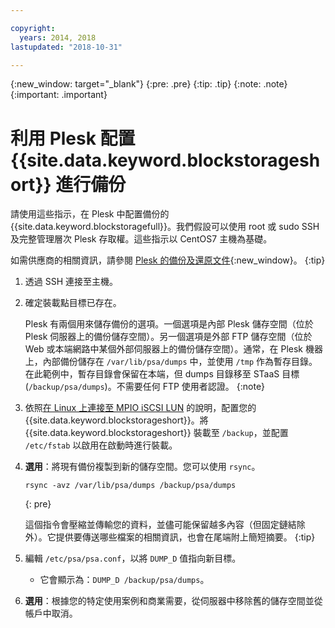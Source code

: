 ```yaml
---

copyright:
  years: 2014, 2018
lastupdated: "2018-10-31"

---
```

{:new_window: target="_blank"}
{:pre: .pre}
{:tip: .tip}
{:note: .note}
{:important: .important}

# 利用 Plesk 配置 {{site.data.keyword.blockstorageshort}} 進行備份

請使用這些指示，在 Plesk 中配置備份的 {{site.data.keyword.blockstoragefull}}。我們假設可以使用 root 或 sudo SSH 及完整管理層次 Plesk 存取權。這些指示以 CentOS7 主機為基礎。

如需供應商的相關資訊，請參閱 [Plesk 的備份及還原文件](https://docs.plesk.com/en-US/12.5/administrator-guide/backing-up-and-restoration.59256/){:new_window}。
{:tip}

1. 透過 SSH 連接至主機。
2. 確定裝載點目標已存在。

   Plesk 有兩個用來儲存備份的選項。一個選項是內部 Plesk 儲存空間（位於 Plesk 伺服器上的備份儲存空間）。另一個選項是外部 FTP 儲存空間（位於 Web 或本端網路中某個外部伺服器上的備份儲存空間）。通常，在 Plesk 機器上，內部備份儲存在 `/var/lib/psa/dumps` 中，並使用 `/tmp` 作為暫存目錄。在此範例中，暫存目錄會保留在本端，但 dumps 目錄移至 STaaS 目標 (`/backup/psa/dumps`)。不需要任何 FTP 使用者認證。
   {:note}   
3. 依照[在 Linux 上連接至 MPIO iSCSI LUN](accessing_block_storage_linux.html) 的說明，配置您的 {{site.data.keyword.blockstorageshort}}。將 {{site.data.keyword.blockstorageshort}} 裝載至 `/backup`，並配置 `/etc/fstab` 以啟用在啟動時進行裝載。
4. **選用**：將現有備份複製到新的儲存空間。您可以使用 `rsync`。
   ```
   rsync -avz /var/lib/psa/dumps /backup/psa/dumps
   ```
   {: pre}

    這個指令會壓縮並傳輸您的資料，並儘可能保留越多內容（但固定鏈結除外）。它提供要傳送哪些檔案的相關資訊，也會在尾端附上簡短摘要。
    {:tip}    
5. 編輯 `/etc/psa/psa.conf`，以將 `DUMP_D` 值指向新目標。
    - 它會顯示為：`DUMP_D /backup/psa/dumps`。
6. **選用**：根據您的特定使用案例和商業需要，從伺服器中移除舊的儲存空間並從帳戶中取消。
